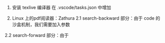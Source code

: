 1. 安装 texlive 编译器
在 .vscode/tasks.json 中增加

2. Linux 上的pdf阅读器：Zathura
2.1 search-backward 部分：由于 code 的沙盒机制，我们需要加入参数 

2.2 search-forward 部分：由于